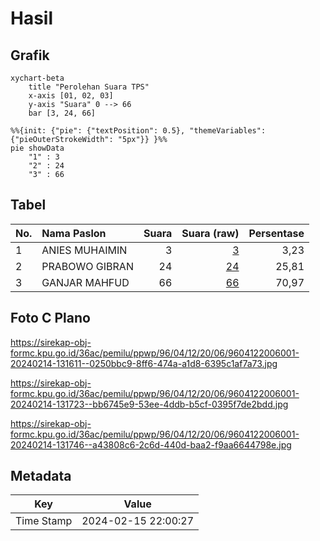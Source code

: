 # Hasil

## Grafik

```mermaid
xychart-beta
    title "Perolehan Suara TPS"
    x-axis [01, 02, 03]
    y-axis "Suara" 0 --> 66
    bar [3, 24, 66]
```

```mermaid
%%{init: {"pie": {"textPosition": 0.5}, "themeVariables": {"pieOuterStrokeWidth": "5px"}} }%%
pie showData
    "1" : 3
    "2" : 24
    "3" : 66
```

## Tabel

| No. | Nama Paslon    | Suara | Suara (raw) | Persentase |
|:--- |:-------------- | -----:| -----------:| ----------:|
| 1   | ANIES MUHAIMIN | 3     | [3][p-1]    | 3,23       |
| 2   | PRABOWO GIBRAN | 24    | [24][p-2]   | 25,81      |
| 3   | GANJAR MAHFUD  | 66    | [66][p-3]   | 70,97      |


[p-1]: https://github.com/gigit-pemilu/pemilu-2024-96-papua-barat-daya/blob/main/pilpres/hitung-suara/sub/96-papua-barat-daya/sub/04-tambrauw/sub/12-mubrani/sub/2006-meriambeker/sub/001-tps/sub/paslon-1.txt
[p-2]: https://github.com/gigit-pemilu/pemilu-2024-96-papua-barat-daya/blob/main/pilpres/hitung-suara/sub/96-papua-barat-daya/sub/04-tambrauw/sub/12-mubrani/sub/2006-meriambeker/sub/001-tps/sub/paslon-2.txt
[p-3]: https://github.com/gigit-pemilu/pemilu-2024-96-papua-barat-daya/blob/main/pilpres/hitung-suara/sub/96-papua-barat-daya/sub/04-tambrauw/sub/12-mubrani/sub/2006-meriambeker/sub/001-tps/sub/paslon-3.txt

## Foto C Plano

https://sirekap-obj-formc.kpu.go.id/36ac/pemilu/ppwp/96/04/12/20/06/9604122006001-20240214-131611--0250bbc9-8ff6-474a-a1d8-6395c1af7a73.jpg

https://sirekap-obj-formc.kpu.go.id/36ac/pemilu/ppwp/96/04/12/20/06/9604122006001-20240214-131723--bb6745e9-53ee-4ddb-b5cf-0395f7de2bdd.jpg

https://sirekap-obj-formc.kpu.go.id/36ac/pemilu/ppwp/96/04/12/20/06/9604122006001-20240214-131746--a43808c6-2c6d-440d-baa2-f9aa6644798e.jpg


## Metadata

| Key        | Value               |
| ---------- | ------------------- |
| Time Stamp | 2024-02-15 22:00:27 |



